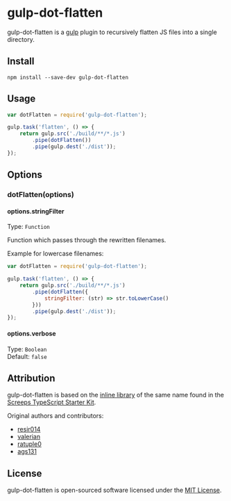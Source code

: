 # gulp-dot-flatten

gulp-dot-flatten is a [gulp](https://github.com/gulpjs/gulp) plugin to recursively flatten JS files into a single directory.

## Install

`npm install --save-dev gulp-dot-flatten`

## Usage

```js
var dotFlatten = require('gulp-dot-flatten');

gulp.task('flatten', () => {
    return gulp.src('./build/**/*.js')
        .pipe(dotFlatten())
        .pipe(gulp.dest('./dist'));
});
```

## Options

### dotFlatten(options)

#### options.stringFilter

Type: `Function`

Function which passes through the rewritten filenames.

Example for lowercase filenames:

```js
var dotFlatten = require('gulp-dot-flatten');

gulp.task('flatten', () => {
    return gulp.src('./build/**/*.js')
        .pipe(dotFlatten({
            stringFilter: (str) => str.toLowerCase()
        }))
        .pipe(gulp.dest('./dist'));
});
```


#### options.verbose

Type: `Boolean`  
Default: `false`

## Attribution

gulp-dot-flatten is based on the [inline library](https://github.com/screepers/screeps-typescript-starter/blob/master/libs/gulp-dot-flatten.js) of the same name found in the [Screeps TypeScript Starter Kit](https://github.com/screepers/screeps-typescript-starter).

Original authors and contributors:

- [resir014](https://github.com/resir014)
- [valerian](https://github.com/valerian)
- [ratuple0](https://github.com/ratuple0)
- [ags131](https://github.com/ags131)

## License

gulp-dot-flatten is open-sourced software licensed under the [MIT License](https://opensource.org/licenses/MIT).
